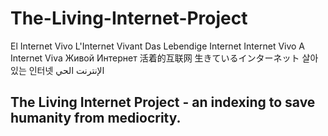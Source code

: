 # The-Living-Internet-Project
El Internet Vivo
L'Internet Vivant
Das Lebendige Internet
Internet Vivo
A Internet Viva
Живой Интернет
活着的互联网
生きているインターネット
살아있는 인터넷
الإنترنت الحي
## The Living Internet Project - an indexing to save humanity from mediocrity.
